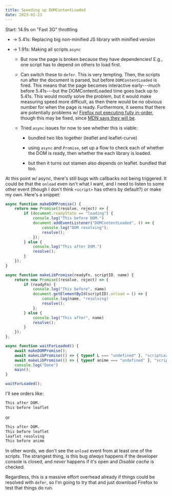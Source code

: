 ```yaml
---
title: Speeding up DOMContentLoaded
date: 2023-02-23
---
```


Start: 14.9s on "Fast 3G" throttling

- &rarr; 5.41s: Replacing big non-minified JS library with minified version

- &rarr; 1.91s: Making all scripts `async`

    - But now the page is broken because they have dependencies! E.g., one script has to depend on others to load first.

    - Can switch these to `defer`. This is very tempting. Then, the scripts run after the document is parsed, but before `DOMContentLoaded` is fired. This means that the page becomes interactive early---much before 5.41s---but the DOMContentLoaded time goes back up to 5.41s. This would mostly solve the problem, but it would make measuring speed more difficult, as then there would be no obvious number for when the page is ready. Furthermore, it seems that there are potentially problems w/ [Firefox not executing fully in-order](https://stackoverflow.com/questions/32413279/defer-scripts-and-execution-order-on-browsers), though this may be fixed, since [MDN says they will be](https://developer.mozilla.org/en-US/docs/Web/HTML/Element/script#attr-defer).

    - Tried `async` issues for now to see whether this is viable:
        - bundled two libs together (leaflet and leaflet-curve)

        - using `async` and `Promise`, set up a flow to check each of whether the DOM is ready, then whether the each library is loaded.

        - but then it turns out stamen also depends on leaflet. bundled that too.

At this point w/ async, there's still bugs with callbacks not being triggered. It could be that the `onload` even isn't what I want, and I need to listen to some other event (though I don't think `<script>` has others by default?) or make my own. Here's a snippet:

```js
async function makeDOMPromise() {
    return new Promise((resolve, reject) => {
        if (document.readyState == "loading") {
            console.log("This before DOM.")
            document.addEventListener("DOMContentLoaded", () => {
                console.log("DOM resolving");
                resolve();
            });
        } else {
            console.log("This after DOM.")
            resolve();
        }
    });
}

async function makeLibPromise(readyFn, scriptID, name) {
    return new Promise((resolve, reject) => {
        if (readyFn) {
            console.log("This before", name)
            document.getElementById(scriptID).onload = () => {
                console.log(name, "resolving)
                resolve();
            };
        } else {
            console.log("This after", name)
            resolve();
        }
    });
};

async function waitForLoaded() {
    await makeDOMPromise();
    await makeLibPromise(() => { typeof L === "undefined" }, "scriptLeaflet", "leaflet");
    await makeLibPromise(() => { typeof anime === "undefined" }, "scriptAnime", "anime");
    console.log("Done")
    main();
}

waitForLoaded();
```

I'll see orders like:

```txt
This after DOM.
This before leaflet
```

or

```txt
This after DOM.
This before leaflet
leaflet resolving
This before anime
```

In other words, we don't see the `onload` event from at least one of the scripts. The strangest thing, is this bug _always_ happens if the developer console is closed, and _never_ happens if it's open and _Disable cache_ is checked.

Regardless, this is a massive effort overhead already if things could be resolved with `defer`, so I'm going to try that and just download Firefox to test that things do run.
